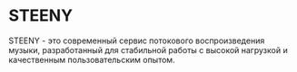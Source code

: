 # STEENY
STEENY - это современный сервис потокового воспроизведения музыки, разработанный для стабильной работы с высокой нагрузкой и качественным пользовательским опытом.
